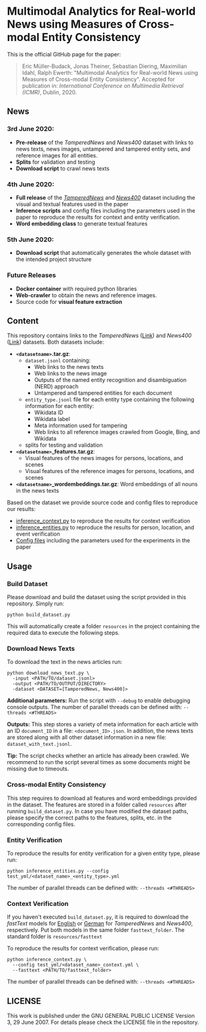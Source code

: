 # Multimodal Analytics for Real-world News using Measures of Cross-modal Entity Consistency
This is the official GitHub page for the paper:

> Eric Müller-Budack, Jonas Theiner, Sebastian Diering, Maximilian Idahl, Ralph Ewerth:
"Multimodal Analytics for Real-world News using Measures of Cross-modal Entity Consistency".
Accepted for publication in: *International Conference on Multimedia Retrieval (ICMR)*, Dublin, 2020.

## News

### 3rd June 2020: 

- **Pre-release** of the *TamperedNews* and *News400* dataset with links to news texts, news images, untampered and 
tampered entity sets, and reference images for all entities. 
- **Splits** for validation and testing
- **Download script** to crawl news texts

### 4th June 2020:
- **Full release** of the [*TamperedNews*]((https://doi.org/10.25835/0002244)) and 
[*News400*](https://doi.org/10.25835/0084897) dataset including the visual and textual features used in the 
paper
- **Inference scripts** and config files including the parameters used in the paper to reproduce the results for context 
and entity verification. 
- **Word embedding class** to generate textual features

### 5th June 2020:
- **Download script** that automatically generates the whole dataset with the intended project structure

### Future Releases
- **Docker container** with required python libraries
- **Web-crawler** to obtain the news and reference images. 
- Source code for **visual feature extraction**

## Content

This repository contains links to the *TamperedNews* ([Link](https://doi.org/10.25835/0002244)) and 
*News400* ([Link](https://doi.org/10.25835/0084897)) datasets. Both datasets include:

- **```<datasetname>```.tar.gz**:
    - ```dataset.jsonl``` containing:
        - Web links to the news texts
        - Web links to the news image
        - Outputs of the named entity recognition and disambiguation (NERD) approach
        - Untampered and tampered entities for each document
    - ```entity_type.jsonl``` file for each entity type containing the following information for each entity:
        - Wikidata ID
        - Wikidata label
        - Meta information used for tampering
        - Web links to all reference images crawled from Google, Bing, and Wikidata
    - splits for testing and validation
- **```<datasetname>```_features.tar.gz**:
    - Visual features of the news images for persons, locations, and scenes
    - Visual features of the reference images for persons, locations, and scenes
- **```<datasetname>```_wordembeddings.tar.gz**: Word embeddings of all nouns in the news texts

Based on the dataset we provide source code and config files to reproduce our results:

- [inference_context.py](https://github.com/TIBHannover/cross-modal_entity_consistency/blob/master/inference_context.py)
  to reproduce the results for context verification
- [inference_entities.py](https://github.com/TIBHannover/cross-modal_entity_consistency/blob/master/inference_entities.py)
  to reproduce the results for person, location, and event verification
- [Config files](https://github.com/TIBHannover/cross-modal_entity_consistency/blob/master/test_yml) including the
  parameters used for the experiments in the paper

## Usage

### Build Dataset

Please download and build the dataset using the script provided in this repository. Simply run:
```shell script
python build_dataset.py
```
This will automatically create a folder ```resources``` in the project containing the required data to execute the 
following steps.

### Download News Texts

To download the text in the news articles run: 

```shell script
python download_news_text.py \
  -input <PATH/TO/dataset.jsonl> 
  -output <PATH/TO/OUTPUT/DIRECTORY> 
  -dataset <DATASET=[TamperedNews, News400]>
``` 

**Additional parameters:** Run the script with ```--debug``` to enable debugging console outputs.
The number of parallel threads can be defined with: ```--threads <#THREADS>```

**Outputs:** This step stores a variety of meta information for each article with an ID ```document_ID``` in a file: 
```<document_ID>.json```. In addition, the news texts are stored along with all other dataset information in a new 
file: ```dataset_with_text.jsonl```.

**Tip:** The script checks whether an article has already been crawled. We recommend to run the script several times 
as some documents might be missing due to timeouts.

### Cross-modal Entity Consistency

This step requires to download all features and word embeddings provided in the dataset. The features are stored in a 
folder called ```resources``` after running ```build_dataset.py```. In case you have modified the dataset paths, 
please specify the correct paths to the features, splits, etc. in the corresponding config files.

### Entity Verification

To reproduce the results for entity verification for a given entity type, please run:
```shell script
python inference_entities.py --config test_yml/<dataset_name>_<entity_type>.yml
```
The number of parallel threads can be defined with: ```--threads <#THREADS>```

### Context Verification

If you haven't executed ```build_dataset.py```, it is required to download the *fastText* models for 
[English](https://dl.fbaipublicfiles.com/fasttext/vectors-crawl/cc.en.300.bin.gz) or 
[German](https://dl.fbaipublicfiles.com/fasttext/vectors-crawl/cc.de.300.bin.gz) for *TamperedNews* and *News400*, 
respectively. Put both models in the same folder ```fasttext_folder```. The standard folder is ```resources/fasttext```

To reproduce the results for context verification, please run:
```shell script
python inference_context.py \
  --config test_yml/<dataset_name>_context.yml \
  --fasttext <PATH/TO/fasttext_folder>
```
The number of parallel threads can be defined with: ```--threads <#THREADS>```

## LICENSE

This work is published under the GNU GENERAL PUBLIC LICENSE Version 3, 29 June 2007. For details please check the
LICENSE file in the repository.
